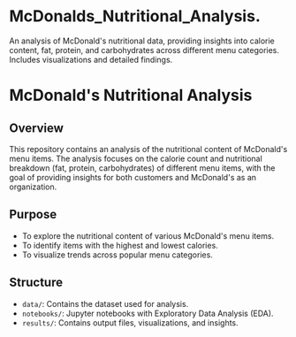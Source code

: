 # McDonalds_Nutritional_Analysis.
An analysis of McDonald's nutritional data, providing insights into calorie content, fat, protein, and carbohydrates across different menu categories. Includes visualizations and detailed findings.
# McDonald's Nutritional Analysis

## Overview
This repository contains an analysis of the nutritional content of McDonald's menu items. The analysis focuses on the calorie count and nutritional breakdown (fat, protein, carbohydrates) of different menu items, with the goal of providing insights for both customers and McDonald's as an organization.

## Purpose
- To explore the nutritional content of various McDonald's menu items.
- To identify items with the highest and lowest calories.
- To visualize trends across popular menu categories.

## Structure
- `data/`: Contains the dataset used for analysis.
- `notebooks/`: Jupyter notebooks with Exploratory Data Analysis (EDA).
- `results/`: Contains output files, visualizations, and insights.
